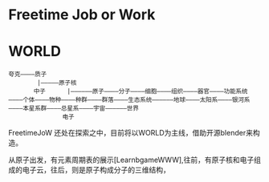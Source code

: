 # Freetime Job or Work



# WORLD

    夸克————质子
            |—————原子核
           中子      |——————原子————分子————细胞————组织————器官————功能系统————个体————物种————种群————群落————生态系统——————地球————太阳系————银河系————本星系群————总星系————宇宙——————世界
                   电子

FreetimeJoW  还处在探索之中，目前将以WORLD为主线，借助开源blender来构造。

从原子出发，有元素周期表的展示[LearnbgameWWW],往前，有原子核和电子组成的电子云，往后，则是原子构成分子的三维结构，





